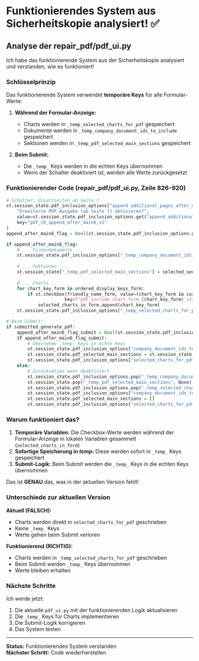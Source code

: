 # Funktionierendes System aus Sicherheitskopie analysiert! ✅

## Analyse der repair_pdf/pdf_ui.py

Ich habe das funktionierende System aus der Sicherheitskopie analysiert und verstanden, wie es funktioniert!

### Schlüsselprinzip

Das funktionierende System verwendet **temporäre Keys** für alle Formular-Werte:

1. **Während der Formular-Anzeige:**
   - Charts werden in `_temp_selected_charts_for_pdf` gespeichert
   - Dokumente werden in `_temp_company_document_ids_to_include` gespeichert
   - Sektionen werden in `_temp_pdf_selected_main_sections` gespeichert

2. **Beim Submit:**
   - Die `_temp_` Keys werden in die echten Keys übernommen
   - Wenn der Schalter deaktiviert ist, werden alle Werte zurückgesetzt

### Funktionierender Code (repair_pdf/pdf_ui.py, Zeile 826-920)

```python
# Schalter: Zusatzseiten ab Seite 7
st.session_state.pdf_inclusion_options["append_additional_pages_after_main6"] = st.checkbox(
    "Erweiterte PDF-Ausgabe (ab Seite 7) aktivieren?",
    value=st.session_state.pdf_inclusion_options.get("append_additional_pages_after_main6", False),
    key="pdf_cb_append_after_main6_v1"
)
append_after_main6_flag = bool(st.session_state.pdf_inclusion_options.get("append_additional_pages_after_main6", False))

if append_after_main6_flag:
    # ... Firmendokumente ...
    st.session_state.pdf_inclusion_options["_temp_company_document_ids_to_include"] = selected_doc_ids_in_form
    
    # ... Sektionen ...
    st.session_state["_temp_pdf_selected_main_sections"] = selected_sections_in_form
    
    # ... Charts ...
    for chart_key_form in ordered_display_keys_form:
        if st.checkbox(friendly_name_form, value=(chart_key_form in current_selected_charts_in_state_form), 
                      key=f"pdf_include_chart_form_{chart_key_form}_v13_stable"):
            selected_charts_in_form.append(chart_key_form)
    st.session_state.pdf_inclusion_options["_temp_selected_charts_for_pdf"] = selected_charts_in_form

# Beim Submit:
if submitted_generate_pdf:
    append_after_main6_flag_submit = bool(st.session_state.pdf_inclusion_options.get("append_additional_pages_after_main6", False))
    if append_after_main6_flag_submit:
        # Übernehme _temp_ Keys in echte Keys
        st.session_state.pdf_inclusion_options["company_document_ids_to_include"] = st.session_state.pdf_inclusion_options.pop("_temp_company_document_ids_to_include", [])
        st.session_state.pdf_selected_main_sections = st.session_state.pop("_temp_pdf_selected_main_sections", [])
        st.session_state.pdf_inclusion_options["selected_charts_for_pdf"] = st.session_state.pdf_inclusion_options.pop("_temp_selected_charts_for_pdf", [])
    else:
        # Zurücksetzen wenn deaktiviert
        st.session_state.pdf_inclusion_options.pop("_temp_company_document_ids_to_include", None)
        st.session_state.pop("_temp_pdf_selected_main_sections", None)
        st.session_state.pdf_inclusion_options.pop("_temp_selected_charts_for_pdf", None)
        st.session_state.pdf_inclusion_options["company_document_ids_to_include"] = []
        st.session_state.pdf_selected_main_sections = []
        st.session_state.pdf_inclusion_options["selected_charts_for_pdf"] = []
```

### Warum funktioniert das?

1. **Temporäre Variablen:** Die Checkbox-Werte werden während der Formular-Anzeige in lokalen Variablen gesammelt (`selected_charts_in_form`)
2. **Sofortige Speicherung in _temp_:** Diese werden sofort in `_temp_` Keys gespeichert
3. **Submit-Logik:** Beim Submit werden die `_temp_` Keys in die echten Keys übernommen

Das ist **GENAU** das, was in der aktuellen Version fehlt!

### Unterschiede zur aktuellen Version

**Aktuell (FALSCH):**

- Charts werden direkt in `selected_charts_for_pdf` geschrieben
- Keine `_temp_` Keys
- Werte gehen beim Submit verloren

**Funktionierend (RICHTIG):**

- Charts werden in `_temp_selected_charts_for_pdf` geschrieben
- Beim Submit werden `_temp_` Keys übernommen
- Werte bleiben erhalten

### Nächste Schritte

Ich werde jetzt:

1. Die aktuelle `pdf_ui.py` mit der funktionierenden Logik aktualisieren
2. Die `_temp_` Keys für Charts implementieren
3. Die Submit-Logik korrigieren
4. Das System testen

---

**Status:** Funktionierendes System verstanden  
**Nächster Schritt:** Code wiederherstellen
